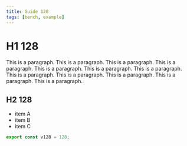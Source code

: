 ```yaml
---
title: Guide 128
tags: [bench, example]
---
```


# H1 128

This is a paragraph. This is a paragraph. This is a paragraph. This is a paragraph. This is a paragraph. This is a paragraph. This is a paragraph. This is a paragraph. This is a paragraph. This is a paragraph. This is a paragraph. This is a paragraph. 

## H2 128

- item A
- item B
- item C

```ts
export const v128 = 128;
```